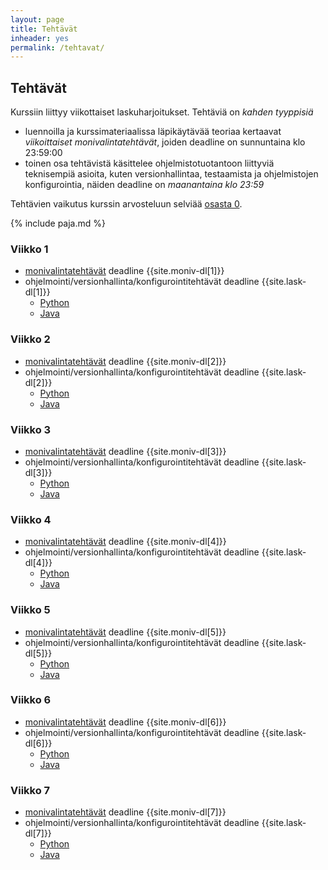 ```yaml
---
layout: page
title: Tehtävät
inheader: yes
permalink: /tehtavat/
---
```


## Tehtävät

Kurssiin liittyy viikottaiset laskuharjoitukset. Tehtäviä on _kahden tyyppisiä_ 
- luennoilla ja kurssimateriaalissa läpikäytävää teoriaa kertaavat _viikoittaiset monivalintatehtävät_, joiden deadline on sunnuntaina klo 23:59:00
- toinen osa tehtävistä käsittelee ohjelmistotuotantoon liittyviä teknisempiä asioita, kuten versionhallintaa, testaamista ja ohjelmistojen konfigurointia, näiden deadline on _maanantaina klo 23:59_

Tehtävien vaikutus kurssin arvosteluun selviää [osasta 0](/osa0#kurssin-arvostelu).

{% include paja.md %}

### Viikko 1

- [monivalintatehtävät]({{site.stats_url}}/quiz/1) deadline {{site.moniv-dl[1]}}  
- ohjelmointi/versionhallinta/konfigurointitehtävät deadline {{site.lask-dl[1]}} 
  - [Python](/tehtavat1)
  - [Java](/java/tehtavat1)

### Viikko 2

- [monivalintatehtävät]({{site.stats_url}}/quiz/2) deadline {{site.moniv-dl[2]}}  
- ohjelmointi/versionhallinta/konfigurointitehtävät deadline {{site.lask-dl[2]}} 
  - [Python](/tehtavat2)
  - [Java](/java/tehtavat2)

### Viikko 3

- [monivalintatehtävät]({{site.stats_url}}/quiz/3) deadline {{site.moniv-dl[3]}}  
- ohjelmointi/versionhallinta/konfigurointitehtävät deadline {{site.lask-dl[3]}} 
  - [Python](/tehtavat3)
  - [Java](/java/tehtavat3)

### Viikko 4

- [monivalintatehtävät]({{site.stats_url}}/quiz/4) deadline {{site.moniv-dl[4]}}  
- ohjelmointi/versionhallinta/konfigurointitehtävät deadline {{site.lask-dl[4]}} 
  - [Python](/tehtavat4)
  - [Java](/java/tehtavat4)

### Viikko 5

- [monivalintatehtävät]({{site.stats_url}}/quiz/5) deadline {{site.moniv-dl[5]}}  
- ohjelmointi/versionhallinta/konfigurointitehtävät deadline {{site.lask-dl[5]}} 
  - [Python](/tehtavat5)
  - [Java](/java/tehtavat5)
  
### Viikko 6

- [monivalintatehtävät]({{site.stats_url}}/quiz/6) deadline {{site.moniv-dl[6]}}  
- ohjelmointi/versionhallinta/konfigurointitehtävät deadline {{site.lask-dl[6]}} 
  - [Python](/tehtavat6)
  - [Java](/java/tehtavat6)

### Viikko 7

- [monivalintatehtävät]({{site.stats_url}}/quiz/7) deadline {{site.moniv-dl[7]}}  
- ohjelmointi/versionhallinta/konfigurointitehtävät deadline {{site.lask-dl[7]}} 
  - [Python](/tehtavat7)
  - [Java](/java/tehtavat7)
